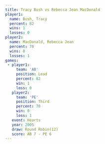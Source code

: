 ```yaml
---
title: Tracy Bush vs Rebecca Jean MacDonald
player1:                       
  name: Bush, Tracy            
  percent: 82                  
  wins: 1                      
  losses: 0                    
player2:                       
  name: MacDonald, Rebecca Jean
  percent: 78                  
  wins: 0                      
  losses: 1                    
games:
 - player1:        
     team: 'AB'    
     position: Lead
     percent: 82   
     win: 1        
     loss: 0       
   player2:         
     team: 'PE'     
     position: Third
     percent: 78    
     win: 0         
     loss: 1        
   event: Hearts        
   year: 2005           
   draw: Round Robin(12)
   score: AB 7 - PE 6   
---
```

